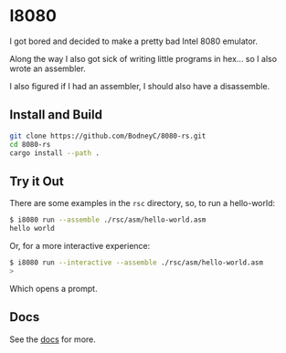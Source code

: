 # I8080

I got bored and decided to make a pretty bad Intel 8080 emulator.

Along the way I also got sick of writing little programs in hex... so I also wrote an assembler.

I also figured if I had an assembler, I should also have a disassemble.

## Install and Build

```sh
git clone https://github.com/BodneyC/8080-rs.git
cd 8080-rs
cargo install --path .
```

## Try it Out

There are some examples in the `rsc` directory, so, to run a hello-world:

```sh
$ i8080 run --assemble ./rsc/asm/hello-world.asm
hello world
```

Or, for a more interactive experience:

```sh
$ i8080 run --interactive --assemble ./rsc/asm/hello-world.asm
>
```

Which opens a prompt.

## Docs

See the [docs](https://bodneyc.github.io/i8080) for more.

<!-- markdownlint-disable-file MD013 -->
